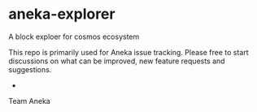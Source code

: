 # aneka-explorer
A block exploer for cosmos ecosystem

This repo is primarily used for Aneka issue tracking. Please free to start discussions on what can be improved, new feature requests and suggestions.


-
Team Aneka
